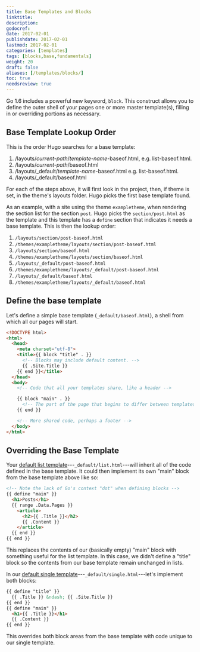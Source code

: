 ```yaml
---
title: Base Templates and Blocks
linktitle:
description:
godocref:
date: 2017-02-01
publishdate: 2017-02-01
lastmod: 2017-02-01
categories: [templates]
tags: [blocks,base,fundamentals]
weight: 20
draft: false
aliases: [/templates/blocks/]
toc: true
needsreview: true
---
```


Go 1.6 includes a powerful new keyword, `block`. This construct allows you to define the outer shell of your pages one or more master template(s), filling in or overriding portions as necessary.

## Base Template Lookup Order

This is the order Hugo searches for a base template:

1. /layouts/_current-path_/_template-name_-baseof.html, e.g. list-baseof.html.
2. /layouts/_current-path_/baseof.html
3. /layouts/_default/_template-name_-baseof.html e.g. list-baseof.html.
4. /layouts/_default/baseof.html

For each of the steps above, it will first look in the project, then, if theme is set, in the theme's layouts folder. Hugo picks the first base template found.

As an example, with a site using the theme `exampletheme`, when rendering the section list for the section `post`. Hugo picks the `section/post.html` as the template and this template has a `define` section that indicates it needs a base template. This is then the lookup order:

1. `/layouts/section/post-baseof.html`
2.  `/themes/exampletheme/layouts/section/post-baseof.html`
3.  `/layouts/section/baseof.html`
4. `/themes/exampletheme/layouts/section/baseof.html`
5.  `/layouts/_default/post-baseof.html`
6.  `/themes/exampletheme/layouts/_default/post-baseof.html`
7.   `/layouts/_default/baseof.html`
8. `/themes/exampletheme/layouts/_default/baseof.html`


## Define the base template

Let's define a simple base template (`_default/baseof.html`), a shell from which all our pages will start.

```html
<!DOCTYPE html>
<html>
  <head>
    <meta charset="utf-8">
    <title>{{ block "title" . }}
      <!-- Blocks may include default content. -->
      {{ .Site.Title }}
    {{ end }}</title>
  </head>
  <body>
    <!-- Code that all your templates share, like a header -->

    {{ block "main" . }}
      <!-- The part of the page that begins to differ between templates -->
    {{ end }}

    <!-- More shared code, perhaps a footer -->
  </body>
</html>
```

## Overriding the Base Template

Your [default list template](/templates/list/)---`_default/list.html`---will inherit all of the code defined in the base template. It could then implement its own "main" block from the base template above like so:

```html
<!-- Note the lack of Go's context "dot" when defining blocks -->
{{ define "main" }}
  <h1>Posts</h1>
  {{ range .Data.Pages }}
    <article>
      <h2>{{ .Title }}</h2>
      {{ .Content }}
    </article>
  {{ end }}
{{ end }}
```

This replaces the contents of our (basically empty) "main" block with something useful for the list template. In this case, we didn't define a "title" block so the contents from our base template remain unchanged in lists.

In our [default single template](/templates/content/)---`_default/single.html`---let's implement both blocks:

```html
{{ define "title" }}
  {{ .Title }} &ndash; {{ .Site.Title }}
{{ end }}
{{ define "main" }}
  <h1>{{ .Title }}</h1>
  {{ .Content }}
{{ end }}
```

This overrides both block areas from the base template with code unique to our single template.

